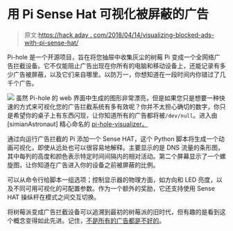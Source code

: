 # 用 Pi Sense Hat 可视化被屏蔽的广告

> 原文:[https://hack aday . com/2018/04/14/visualizing-blocked-ads-with-pi-sense-hat/](https://hackaday.com/2018/04/14/visualizing-blocked-ads-with-the-pi-sense-hat/)

Pi-hole 是一个开源项目，旨在将您抽屉中收集灰尘的树莓 Pi 变成一个全网络广告拦截设备。它不仅能阻止广告出现在你所有的电脑和移动设备上，还能记录有多少广告被屏蔽，以及它们来自哪里。以防万一，你想知道在一段时间内你错过了几千个广告。

[![](../Images/77b15bbc90bfb813519d76d74035d75f.png)](https://hackaday.com/wp-content/uploads/2018/04/pivis_detail.jpg) 虽然 Pi-hole 的 web 界面中生成的图形非常漂亮，但是如果您只是想要一种快速的方式来可视化您的广告拦截系统有多有效呢？你并不太担心确切的数字，你只是希望你的桌子上有东西闪现，让你知道所有的广告都将被`/dev/null`。进入由[simianAstronaut] 精心命名的 [pi-hole-visualizer。](https://github.com/simianAstronaut/pi-hole-visualizer)

通过向运行广告拦截的 Pi 添加一个 Sense HAT，这个 Python 脚本将生成一个动画可视化，即使从远处也可以很容易地解释。主要显示的是 DNS 流量的条形图，其中每列的高度和颜色表示特定时间间隔内的相对活动。第二个屏幕显示了一个螺旋图，让你知道在广告进入你的设备之前被屏蔽的比例。

可以从命令行给脚本一组选项；控制显示器的物理方面，如方向和 LED 亮度，以及不同可用可视化的可配置参数。作为一个额外的奖励，它还支持使用 Sense HAT 操纵杆在模式之间交互切换。

将树莓派变成广告拦截设备可以追溯到最初的树莓派的旧时代，但有趣的是看到这个概念变得如此先进。记住，[不是所有的广告都是不好的](https://hackaday.com/2013/10/04/new-ads-please-whitelist-hackaday-on-adblock/)。